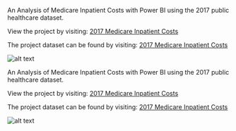 An Analysis of Medicare Inpatient Costs with Power BI using the 2017 public healthcare dataset.

View the project by visiting: [2017 Medicare Inpatient Costs](https://app.powerbi.com/groups/me/reports/73a77e7b-0b93-4266-b91d-cd0bed9ea183/ReportSection/)

The project dataset can be found by visiting: [2017 Medicare Inpatient Costs](https://github.com/bonicapatterson/Power-BI/blob/main/2017%20Medicare%20Inpatient%20Costs%20Analysis/2017MedicareInpatientCostsDataset.xlsx/)


![alt text](https://i.imgur.com/W6cHJHG.png)


An Analysis of Medicare Inpatient Costs with Power BI using the 2017 public healthcare dataset.

View the project by visiting: [2017 Medicare Inpatient Costs](https://app.powerbi.com/groups/me/reports/73a77e7b-0b93-4266-b91d-cd0bed9ea183/ReportSection/)

The project dataset can be found by visiting: [2017 Medicare Inpatient Costs](https://github.com/bonicapatterson/Power-BI/blob/main/2017%20Medicare%20Inpatient%20Costs%20Analysis/2017MedicareInpatientCostsDataset.xlsx/)


![alt text](https://i.imgur.com/W6cHJHG.png)

